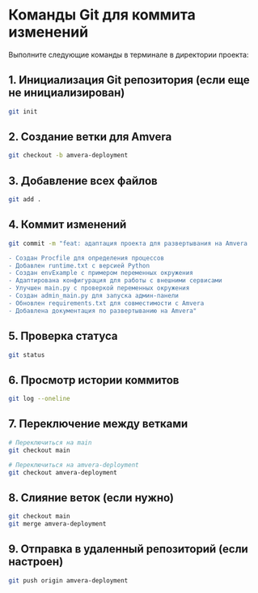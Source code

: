 # Команды Git для коммита изменений

Выполните следующие команды в терминале в директории проекта:

## 1. Инициализация Git репозитория (если еще не инициализирован)
```bash
git init
```

## 2. Создание ветки для Amvera
```bash
git checkout -b amvera-deployment
```

## 3. Добавление всех файлов
```bash
git add .
```

## 4. Коммит изменений
```bash
git commit -m "feat: адаптация проекта для развертывания на Amvera

- Создан Procfile для определения процессов
- Добавлен runtime.txt с версией Python
- Создан envExample с примером переменных окружения
- Адаптирована конфигурация для работы с внешними сервисами
- Улучшен main.py с проверкой переменных окружения
- Создан admin_main.py для запуска админ-панели
- Обновлен requirements.txt для совместимости с Amvera
- Добавлена документация по развертыванию на Amvera"
```

## 5. Проверка статуса
```bash
git status
```

## 6. Просмотр истории коммитов
```bash
git log --oneline
```

## 7. Переключение между ветками
```bash
# Переключиться на main
git checkout main

# Переключиться на amvera-deployment
git checkout amvera-deployment
```

## 8. Слияние веток (если нужно)
```bash
git checkout main
git merge amvera-deployment
```

## 9. Отправка в удаленный репозиторий (если настроен)
```bash
git push origin amvera-deployment
```

